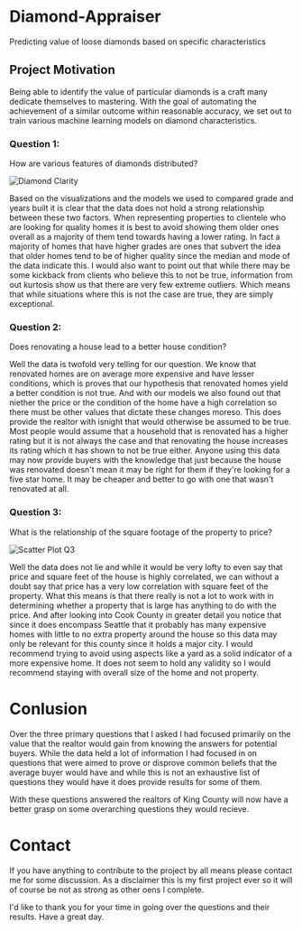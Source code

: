 # Diamond-Appraiser
Predicting value of loose diamonds based on specific characteristics


## Project Motivation

Being able to identify the value of particular diamonds is a craft many dedicate themselves to mastering. With the goal of automating the achievement of a similar outcome within reasonable accuracy, we set out to train various machine learning models on diamond characteristics.


### Question 1: 

How are various features of diamonds distributed?

![Diamond Clarity](/DiamondClarity.png)

Based on the visualizations and the models we used to compared grade and years built it is clear that the data does not hold a strong relationship between these two factors. When representing properties to clientele who are looking for quality homes it is best to avoid showing them older ones overall as a majority of them tend towards having a lower rating. In fact a majority of homes that have higher grades are ones that subvert the idea that older homes tend to be of higher quality since the median and mode of the data indicate this. I would also want to point out that while there may be some kickback from clients who believe this to not be true, information from out kurtosis show us that there are very few extreme outliers. Which means that while situations where this is not the case are true, they are simply exceptional.

### Question 2: 

Does renovating a house lead to a better house condition?

Well the data is twofold very telling for our question. We know that renovated homes are on average more expensive and have lesser conditions, which is proves that our hypothesis that renovated homes yield a better condition is not true. And with our models we also found out that niether the price or the condition of the home have a high correlation so there must be other values that dictate these changes moreso. This does provide the realtor with isnight that would otherwise be assumed to be true. Most people would assume that a household that is renovated has a higher rating but it is not always the case and that renovating the house increases its rating which it has shown to not be true either. Anyone using this data may now provide buyers with the knowledge that just because the house was renovated doesn't mean it may be right for them if they're looking for a five star home. It may be cheaper and better to go with one that wasn't renovated at all.

### Question 3: 

What is the relationship of the square footage of the property to price?

![Scatter Plot Q3](https://user-images.githubusercontent.com/48660919/69501497-95108e80-0ed3-11ea-938b-fb24047566a1.PNG)

Well the data does not lie and while it would be very lofty to even say that price and square feet of the house is highly correlated, we can without a doubt say that price has a very low correlation with square feet of the property. What this means is that there really is not a lot to work with in determining whether a property that is large has anything to do with the price. And after looking into Cook County in greater detail you notice that since it does encompass Seattle that it probably has many expensive homes with little to no extra property around the house so this data may only be relevant for this county since it holds a major city. I would recommend trying to avoid using aspects like a yard as a solid indicator of a more expensive home. It does not seem to hold any validity so I would recommend staying with overall size of the home and not property.

# Conlusion

Over the three primary questions that I asked I had focused primarily on the value that the realtor would gain from knowing the answers for potential buyers. While the data held a lot of information I had focused in on questions that were aimed to prove or disprove common beliefs that the average buyer would have and while this is not an exhaustive list of questions they would have it does provide results for some of them.

With these questions answered the realtors of King County will now have a better grasp on some overarching questions they would recieve.

# Contact

If you have anything to contribute to the project by all means please contact me for some discussion. As a disclaimer this is my first project ever so it will of course be not as strong as other oens I complete.

I'd like to thank you for your time in going over the questions and their results. Have a great day.

